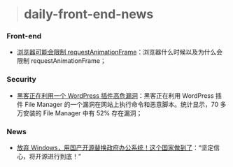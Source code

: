 > # daily-front-end-news

### Front-end

- [浏览器可能会限制 requestAnimationFrame](https://mattperry.is/writing-code/browsers-may-throttle-requestanimationframe-to-30fps)：浏览器什么时候以及为什么会限制 requestAnimationFrame；

### Security

- [黑客正在利用一个 WordPress 插件高危漏洞](https://www.solidot.org/story?sid=65420)：黑客正在利用 WordPress 插件 File Manager 的一个漏洞在网站上执行命令和恶意脚本。统计显示，70 多万安装的 File Manager 中有 52% 存在漏洞；

### News

- [放弃 Windows，用国产开源替换政府办公系统！这个国家做到了](https://www.infoq.cn/article/wQ29zNRFvmm4iR2pRAfF)：“坚定信心，将开源进行到底！”
